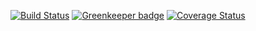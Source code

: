 [![Build Status](https://travis-ci.com/getElementsByName/ci-test.svg?branch=master)](https://travis-ci.com/getElementsByName/ci-test)
[![Greenkeeper badge](https://badges.greenkeeper.io/getElementsByName/ci-test.svg)](https://greenkeeper.io/)
[![Coverage Status](https://coveralls.io/repos/github/getElementsByName/ci-test/badge.svg?branch=master)](https://coveralls.io/github/getElementsByName/ci-test?branch=master)
